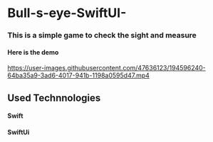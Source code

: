 # Bull-s-eye-SwiftUI-
### This is a simple game to check the sight and measure
#### Here is the demo

https://user-images.githubusercontent.com/47636123/194596240-64ba35a9-3ad6-4017-941b-1198a0595d47.mp4

## Used Technnologies
#### Swift
#### SwiftUi

